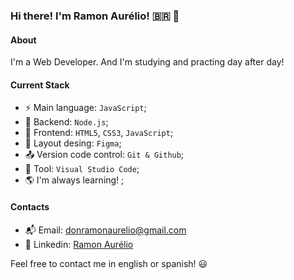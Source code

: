 ### Hi there! I'm Ramon Aurélio! 🇧🇷 👋

#### About
I'm a Web Developer. And I'm studying and practing day after day!

#### Current Stack
- ⚡ Main language: `JavaScript`;
- 📡 Backend: `Node.js`;
- 🎉 Frontend: `HTML5`, `CSS3`, `JavaScript`;
- 🎨 Layout desing: `Figma`;
- 📤 Version code control: `Git & Github`;
- 🔨 Tool: `Visual Studio Code`;
- 🌎 I'm always learning! ;

#### Contacts

- 📬 Email: donramonaurelio@gmail.com
- 👔 Linkedin: [Ramon Aurélio](https://www.linkedin.com/in/ramonaurelio/)

Feel free to contact me in english or spanish! 😃
